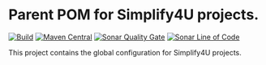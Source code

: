 # Parent POM for Simplify4U projects.
[![Build](https://github.com/s4u/parent/workflows/Build/badge.svg)](https://github.com/s4u/parent/actions?query=workflow%3ABuild)
[![Maven Central](https://maven-badges.herokuapp.com/maven-central/org.simplify4u/parent/badge.svg)](https://maven-badges.herokuapp.com/maven-central/org.simplify4u/parent)
[![Sonar Quality Gate](https://sonarcloud.io/api/project_badges/measure?project=org.simplify4u%3Aparent&metric=alert_status)](https://sonarcloud.io/dashboard?id=org.simplify4u%3Aparent)
[![Sonar Line of Code](https://sonarcloud.io/api/project_badges/measure?project=org.simplify4u%3Aparent&metric=ncloc)](https://sonarcloud.io/component_measures?id=org.simplify4u%3Aparent&metric=ncloc)

This project contains the global configuration for Simplify4U projects.
